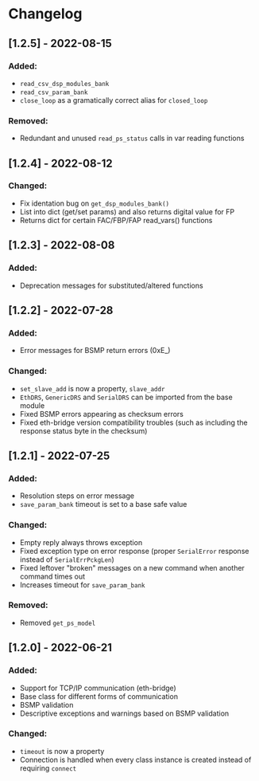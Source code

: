 # Changelog

## [1.2.5] - 2022-08-15
### Added:
- `read_csv_dsp_modules_bank`
- `read_csv_param_bank`
- `close_loop` as a gramatically correct alias for `closed_loop`

### Removed:
- Redundant and unused `read_ps_status` calls in var reading functions

## [1.2.4] - 2022-08-12
### Changed:
- Fix identation bug on `get_dsp_modules_bank()`
- List into dict (get/set params) and also returns digital value for FP 
- Returns dict for certain FAC/FBP/FAP read_vars() functions

## [1.2.3] - 2022-08-08
### Added:
- Deprecation messages for substituted/altered functions

## [1.2.2] - 2022-07-28
### Added:
- Error messages for BSMP return errors (0xE_)

### Changed:
- `set_slave_add` is now a property, `slave_addr`
- `EthDRS`, `GenericDRS` and `SerialDRS` can be imported from the base module
- Fixed BSMP errors appearing as checksum errors
- Fixed eth-bridge version compatibility troubles (such as including the response status byte in the checksum)

## [1.2.1] - 2022-07-25
### Added:
- Resolution steps on error message
- `save_param_bank` timeout is set to a base safe value

### Changed:
- Empty reply always throws exception
- Fixed exception type on error response (proper `SerialError` response instead of `SerialErrPckgLen`)
- Fixed leftover "broken" messages on a new command when another command times out
- Increases timeout for `save_param_bank`

### Removed:
- Removed `get_ps_model`

## [1.2.0] - 2022-06-21
### Added:
- Support for TCP/IP communication (eth-bridge)
- Base class for different forms of communication
- BSMP validation
- Descriptive exceptions and warnings based on BSMP validation

### Changed:
- `timeout` is now a property
- Connection is handled when every class instance is created instead of requiring `connect`